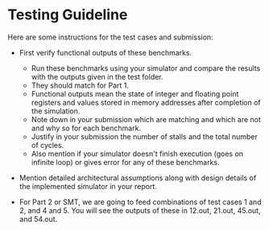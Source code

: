 # Testing Guideline
Here are some instructions for the test cases and submission:

* First verify functional outputs of these benchmarks.
  * Run these benchmarks using your simulator and compare the results with the outputs given in the test folder. 
  * They should match for Part 1. 
  * Functional outputs mean the state of integer and floating point registers and values stored in memory addresses after completion of the simulation.
  * Note down in your submission which are matching and which are not and why so for each benchmark.
  * Justify in your submission the number of stalls and the total number of cycles.
  * Also mention if your simulator doesn't finish execution (goes on infinite loop) or gives error for any of these benchmarks.

* Mention detailed architectural assumptions along with design details of the implemented simulator in your report.

* For Part 2 or SMT, we are going to feed combinations of test cases 1 and 2, and 4 and 5. You will see the outputs of these in 12.out, 21.out, 45.out, and 54.out.
